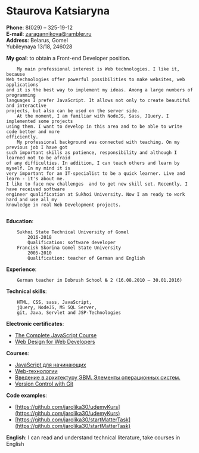 # Staurova Katsiaryna  

**Phone**: 8(029) – 325-19-12  
**E-mail**: zaragannikova@rambler.ru  
**Address**: Belarus, Gomel  
	Yubileynaya 13/18, 246028  
			 
**My goal**: to obtain a Front-end Developer position.  
```
	My main professional interest is Web technologies. I like it, because
Web technologies offer powerful possibilities to make websites, web applications
and it is the best way to implement my ideas. Among a large numbers of programming  
languages I prefer JavaScript. It allows not only to create beautiful and interactive 
projects, but also can be used on the server side.
	At the moment, I am familiar with NodeJS, Sass, JQuery. I implemented some projects 
using them. I want to develop in this area and to be able to write code better and more  
efficiently.
	My professional background was connected with teaching. On my previous job I have got 
such important skills as patience, responsibility and although I learned not to be afraid 
of any difficulties. In addition, I can teach others and learn by myself. In my mind it is 
very important for an IT-specialist to be a quick learner. Live and learn - it's about me. 
I like to face new challenges  and to get new skill set. Recently, I have received software
engineer qualification at Sukhoi University. Now I am ready to work hard and use all my 
knowledge in real Web Development projects. 
 
```
**Education**:  

		Sukhoi State Technical University of Gomel  
			2016-2018  
			Qualification: software developer  
		Francisk Skorina Gomel State University  
			2005-2010  
			Qualification: teacher of German and English  
			
				   
**Experience**:  

		German teacher in Dobrush School № 2 (16.08.2010 – 30.01.2016)  
		

**Technical skills**:   

		HTML, CSS, sass, JavaScript,  
		jQuery, NodeJS, MS SQL Server,  
		git, Java, Servlet and JSP-Technologies  
					  
**Electronic certificates**:  
* [The Complete JavaScript Course](https://www.udemy.com/certificate/UC-QT0R53K2/) 
* [Web Design for Web Developers](https://www.udemy.com/certificate/UC-5ZAJZ3ZG/)  
  
		
		
**Courses**:  
* [JavaScript для начинающих](https://stepik.org/course/2223/syllabus)  
* [Web-технологии](https://stepik.org/course/154/syllabus)  
* [Введение в архитектуру ЭВМ. Элементы операционных систем.](https://stepik.org/course/253/syllabus) 
* [Version Control with Git](https://www.coursera.org/learn/version-control-with-git) 
		
							 
**Сode examples**:  
* [https://github.com/jarolika30/udemyKurs](https://github.com/jarolika30/udemyKurs)  
* [https://github.com/jarolika30/startMatterTask](https://github.com/jarolika30/startMatterTask)   
		
							 
**English**: I can read and understand technical literature, take courses in English
